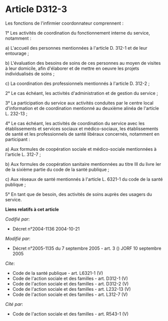 # Article D312-3

Les fonctions de l'infirmier coordonnateur comprennent : 

1° Les activités de coordination du fonctionnement interne du service, notamment : 

a) L'accueil des personnes mentionnées à l'article D. 312-1 et de leur entourage ; 

b) L'évaluation des besoins de soins de ces personnes au moyen de visites à leur domicile, afin d'élaborer et de mettre en
oeuvre les projets individualisés de soins ; 

c) La coordination des professionnels mentionnés à l'article D. 312-2 ; 

2° Le cas échéant, les activités d'administration et de gestion du service ; 

3° La participation du service aux activités conduites par le centre local d'information et de coordination mentionné au
deuxième alinéa de l'article L. 232-13 ; 

4° Le cas échéant, les activités de coordination du service avec les établissements et services sociaux et médico-sociaux,
les établissements de santé et les professionnels de santé libéraux concernés, notamment en participant : 

a) Aux formules de coopération sociale et médico-sociale mentionnées à l'article L. 312-7 ; 

b) Aux formules de coopération sanitaire mentionnées au titre III du livre Ier de la sixième partie du code de la santé
publique ; 

c) Aux réseaux de santé mentionnés à l'article L. 6321-1 du code de la santé publique ; 

5° En tant que de besoin, des activités de soins auprès des usagers du service.

**Liens relatifs à cet article**

_Codifié par_:

  - Décret n°2004-1136 2004-10-21

_Modifié par_:

  - Décret n°2005-1135 du 7 septembre 2005 - art. 3 () JORF 10 septembre 2005

_Cite_:

  - Code de la santé publique - art. L6321-1 (V)
  - Code de l'action sociale et des familles - art. D312-1 (V)
  - Code de l'action sociale et des familles - art. D312-2 (V)
  - Code de l'action sociale et des familles - art. L232-13 (V)
  - Code de l'action sociale et des familles - art. L312-7 (V)

_Cité par_:

  - Code de l'action sociale et des familles - art. R543-1 (V)
